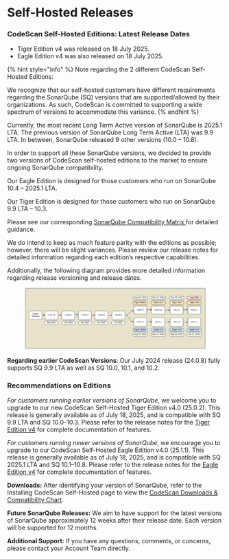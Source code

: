 # Self-Hosted Releases

### CodeScan Self-Hosted Editions: Latest Release Dates&#x20;

* Tiger Edition v4 was released on 18 July 2025.&#x20;
* Eagle Edition v4 was also released on 18 July 2025.&#x20;

{% hint style="info" %}
Note regarding the 2 different CodeScan Self-Hosted Editions:&#x20;

We recognize that our self-hosted customers have different requirements regarding the SonarQube (SQ) versions that are supported/allowed by their organizations. As such, CodeScan is committed to supporting a wide spectrum of versions to accommodate this variance.&#x20;
{% endhint %}

Currently, the most recent Long Term Active version of SonarQube is 2025.1 LTA.  The previous version of SonarQube Long Term Active (LTA) was 9.9 LTA. In between, SonarQube released 9 other versions (10.0 – 10.8).

In order to support all these SonarQube versions, we decided to provide two versions of CodeScan self-hosted editions to the market to ensure ongoing SonarQube compatibility. &#x20;

Our Eagle Edition is designed for those customers who run on SonarQube 10.4 – 2025.1 LTA.&#x20;

Our Tiger Edition is designed for those customers who run on SonarQube 9.9 LTA – 10.3. &#x20;

Please see our corresponding [SonarQube Compatibility Matrix ](https://knowledgebase.autorabit.com/product-guides/codescan/system-requirements-and-installation/installing-codescan-self-hosted#sonarqube-tm-download-1)for detailed guidance.&#x20;

We do intend to keep as much feature parity with the editions as possible; however, there will be slight variances. Please review our release notes for detailed information regarding each edition’s respective capabilities.&#x20;

Additionally, the following diagram provides more detailed information regarding release versioning and release dates. &#x20;

<figure><img src="../../../../.gitbook/assets/image (2) (9).png" alt=""><figcaption></figcaption></figure>

**Regarding earlier CodeScan Versions**: Our July 2024 release (24.0.8) fully supports SQ 9.9 LTA as well as SQ 10.0, 10.1, and 10.2. &#x20;

### Recommendations on Editions&#x20;

_For customers running earlier versions of SonarQube_, we welcome you to upgrade to our new CodeScan Self-Hosted Tiger Edition v4.0 (25.0.2). This release is generally available as of July 18, 2025, and is compatible with SQ 9.9 LTA and SQ 10.0–10.3. Please refer to the release notes for the [Tiger Edition v4](../../ncino-release-notes/release-notes-25.2.md) for complete documentation of features. &#x20;

_For customers running newer versions of SonarQube_, we encourage you to upgrade to our CodeScan Self-Hosted Eagle Edition v4.0 (25.1.1). This release is generally available as of July 18, 2025, and is compatible with SQ 2025.1 LTA and SQ 10.1–10.8. Please refer to the release notes for the [Eagle Edition v4](../../ncino-release-notes/release-notes-25.2.md) for complete documentation of features.&#x20;

**Downloads:** After identifying your version of SonarQube, refer to the Installing CodeScan Self-Hosted page to view the [CodeScan Downloads & Compatibility Chart](https://knowledgebase.autorabit.com/product-guides/codescan/system-requirements-and-installation/installing-codescan-self-hosted#codescan-download-versions-and-compatibility-chart).&#x20;

**Future SonarQube Releases:** We aim to have support for the latest versions of SonarQube approximately 12 weeks after their release date. Each version will be supported for 12 months.&#x20;

**Additional Support:** If you have any questions, comments, or concerns, please contact your Account Team directly.&#x20;
